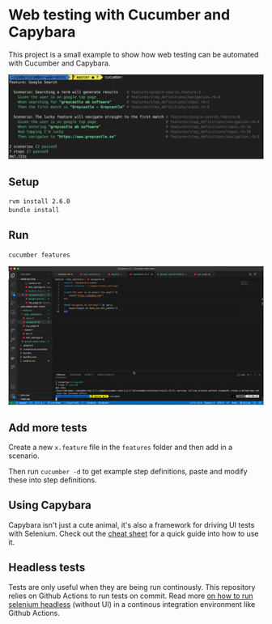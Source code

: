 # Web testing with Cucumber and Capybara

This project is a small example to show how web testing can be automated with Cucumber and Capybara.

![test results in command line](./test-results.png)

## Setup

```bash
rvm install 2.6.0
bundle install
```

## Run

```bash
cucumber features
```

![executing tests](./executing-tests.gif)

## Add more tests

Create a new `x.feature` file in the `features` folder and then add in a scenario.

Then run `cucumber -d` to get example step definitions, paste and modify these into step definitions.

## Using Capybara
Capybara isn't just a cute animal, it's also a framework for driving UI tests with Selenium. Check out the [cheat sheet](https://gist.github.com/zhengjia/428105) for a quick guide into how to use it.

## Headless tests

Tests are only useful when they are being run continously. This repository relies on Github Actions to run tests on commit. Read more [on how to run selenium headless](https://www.linkedin.com/pulse/running-selenium-web-tests-github-actions-moataz-nabil/) (without UI) in a continous integration environment like Github Actions.